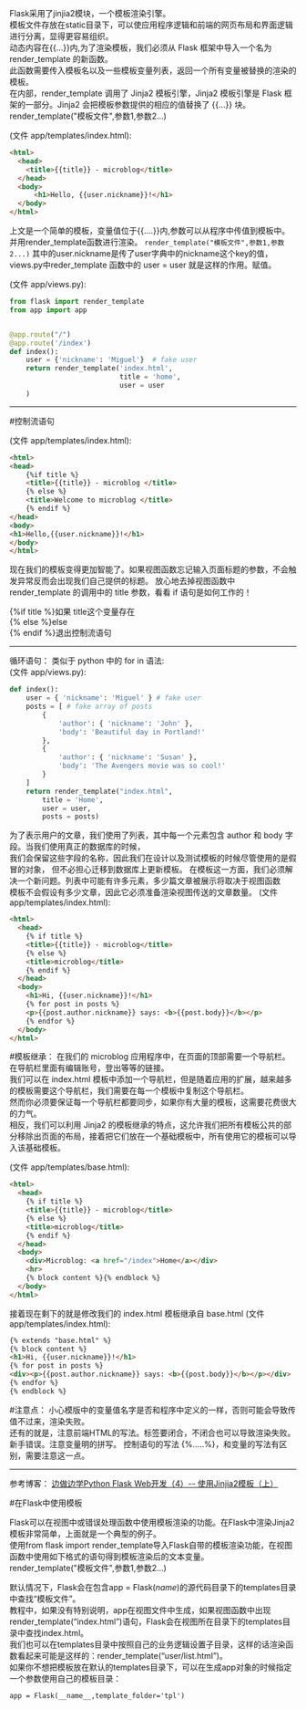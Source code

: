Flask采用了jinjia2模块，一个模板渲染引擎。   
模板文件存放在static目录下，可以使应用程序逻辑和前端的网页布局和界面逻辑进行分离，显得更容易组织。  
动态内容在{{...}}内,为了渲染模板，我们必须从 Flask 框架中导入一个名为 render_template 的新函数。  
此函数需要传入模板名以及一些模板变量列表，返回一个所有变量被替换的渲染的模板。  
在内部，render_template 调用了 Jinja2 模板引擎，Jinja2 模板引擎是 Flask 框架的一部分。Jinja2 会把模板参数提供的相应的值替换了 {{...}} 块。  
render_template("模板文件",参数1,参数2...)

(文件 app/templates/index.html):
```html
<html>
  <head>
    <title>{{title}} - microblog</title>
  </head>
  <body>
      <h1>Hello, {{user.nickname}}!</h1>
  </body>
</html>
```
上文是一个简单的模板，变量值位于{{....}}内,参数可以从程序中传值到模板中。并用render_template函数进行渲染。
`render_template("模板文件",参数1,参数2...)`
其中的user.nickname是传了user字典中的nickname这个key的值，views.py中reder_template 函数中的 user = user 就是这样的作用。赋值。

(文件 app/views.py):
```python
from flask import render_template
from app import app


@app.route("/")
@app.route('/index')
def index():
    user = {'nickname': 'Miguel'}  # fake user
    return render_template('index.html',
                           title = 'home',
                           user = user
    )
```

---

#控制流语句

(文件 app/templates/index.html):
```html
<html>
<head>
    {%if title %}
    <title>{{title}} - microblog </title>
    {% else %}
    <title>Welcome to microblog </title>
    {% endif %}
</head>
<body>
<h1>Hello,{{user.nickname}}!</h1>
</body>
</html>
```


现在我们的模板变得更加智能了。如果视图函数忘记输入页面标题的参数，不会触发异常反而会出现我们自己提供的标题。
放心地去掉视图函数中 render_template 的调用中的 title 参数，看看 if 语句是如何工作的！

{%if title %}如果 title这个变量存在  
{% else %}else  
{% endif %}退出控制流语句

---

循环语句：
类似于 python 中的 for in 语法:   
(文件 app/views.py):
```python
def index():
    user = { 'nickname': 'Miguel' } # fake user
    posts = [ # fake array of posts
        {
            'author': { 'nickname': 'John' },
            'body': 'Beautiful day in Portland!'
        },
        {
            'author': { 'nickname': 'Susan' },
            'body': 'The Avengers movie was so cool!'
        }
    ]
    return render_template("index.html",
        title = 'Home',
        user = user,
        posts = posts)
```
为了表示用户的文章，我们使用了列表，其中每一个元素包含 author 和 body 字段。当我们使用真正的数据库的时候，  
我们会保留这些字段的名称，因此我们在设计以及测试模板的时候尽管使用的是假冒的对象， 但不必担心迁移到数据库上更新模板。
在模板这一方面，我们必须解决一个新问题。列表中可能有许多元素，多少篇文章被展示将取决于视图函数  
模板不会假设有多少文章，因此它必须准备渲染视图传送的文章数量。
(文件 app/templates/index.html):
```html
<html>
  <head>
    {% if title %}
    <title>{{title}} - microblog</title>
    {% else %}
    <title>microblog</title>
    {% endif %}
  </head>
  <body>
    <h1>Hi, {{user.nickname}}!</h1>
    {% for post in posts %}
    <p>{{post.author.nickname}} says: <b>{{post.body}}</b></p>
    {% endfor %}
  </body>
</html>
```

#模板继承：
在我们的 microblog 应用程序中，在页面的顶部需要一个导航栏。在导航栏里面有编辑账号，登出等等的链接。  
我们可以在 index.html 模板中添加一个导航栏，但是随着应用的扩展，越来越多的模板需要这个导航栏，我们需要在每一个模板中复制这个导航栏。  
然而你必须要保证每一个导航栏都要同步，如果你有大量的模板，这需要花费很大的力气。  
相反，我们可以利用 Jinja2 的模板继承的特点，这允许我们把所有模板公共的部分移除出页面的布局，接着把它们放在一个基础模板中，所有使用它的模板可以导入该基础模板。


(文件 app/templates/base.html):
```html
<html>
  <head>
    {% if title %}
    <title>{{title}} - microblog</title>
    {% else %}
    <title>microblog</title>
    {% endif %}
  </head>
  <body>
    <div>Microblog: <a href="/index">Home</a></div>
    <hr>
    {% block content %}{% endblock %}
  </body>
</html>
```

接着现在剩下的就是修改我们的 index.html 模板继承自 base.html
(文件 app/templates/index.html):

```html
{% extends "base.html" %}
{% block content %}
<h1>Hi, {{user.nickname}}!</h1>
{% for post in posts %}
<div><p>{{post.author.nickname}} says: <b>{{post.body}}</b></p></div>
{% endfor %}
{% endblock %}
```


#注意点：
小心模版中的变量值名字是否和程序中定义的一样，否则可能会导致传值不过来，渲染失败。  
还有的就是，注意前端HTML的写法。标签要闭合，不闭合也可以导致渲染失败。
新手错误。注意变量明的拼写。
控制语句的写法 {%.....%}，和变量的写法有区别，需要注意这一点。

---
参考博客：
[ 边做边学Python Flask Web开发（4）-- 使用Jinjia2模板（上）](http://blog.csdn.net/langkew/article/details/51734423)

#在Flask中使用模板

Flask可以在视图中或错误处理函数中使用模板渲染的功能。在Flask中渲染Jinja2模板非常简单，上面就是一个典型的例子。  
使用from flask import render_template导入Flask自带的模板渲染功能，在视图函数中使用如下格式的语句得到模板渲染后的文本变量。  
render_template("模板文件",参数1,参数2...)

默认情况下，Flask会在包含app = Flask(_name_)的源代码目录下的templates目录中查找“模板文件”。  
教程中，如果没有特别说明，app在视图文件中生成，如果视图函数中出现render_template(“index.html”)语句，Flask会在视图所在目录下的templates目录中查找index.html。  
我们也可以在templates目录中按照自己的业务逻辑设置子目录，这样的话渲染函数看起来可能是这样的：render_template(“user/list.html”)。  
如果你不想把模板放在默认的templates目录下，可以在生成app对象的时候指定一个参数使用自己的模板目录：

`app = Flask(__name__,template_folder='tpl')`